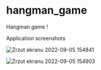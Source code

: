 # hangman_game
Hangman game !

Application screenshots

![Zrzut ekranu 2022-09-05 154841](https://user-images.githubusercontent.com/32261508/188464690-bd129df0-bd35-4824-b9a8-429dcd90a4a7.jpg)

![Zrzut ekranu 2022-09-05 154903](https://user-images.githubusercontent.com/32261508/188464710-9f809db8-7a71-4090-b1d8-44cd870a2560.jpg)
